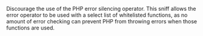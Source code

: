 Discourage the use of the PHP error silencing operator.
This sniff allows the error operator to be used with a select list
of whitelisted functions, as no amount of error checking can prevent
PHP from throwing errors when those functions are used.